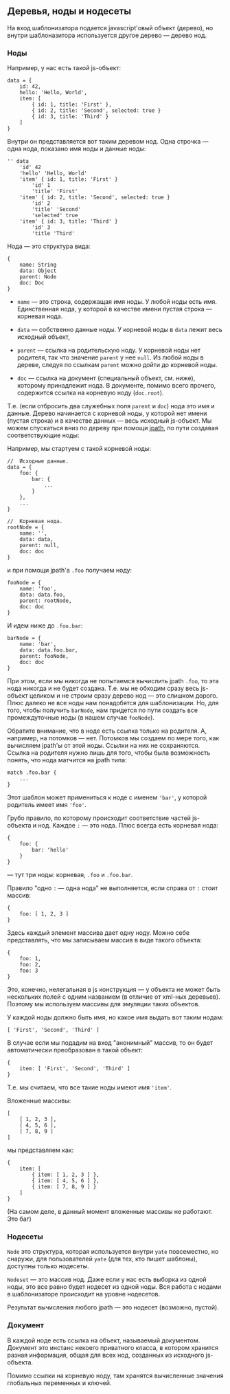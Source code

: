 ## Деревья, ноды и нодесеты

На вход шаблонизатора подается javascript'овый объект (дерево),
но внутри шаблоназитора используется другое дерево — дерево нод.

### Ноды

Например, у нас есть такой js-объект:

    data = {
        id: 42,
        hello: 'Hello, World',
        item: [
            { id: 1, title: 'First' },
            { id: 2, title: 'Second', selected: true }
            { id: 3, title: 'Third' }
        ]
    }

Внутри он представляется вот таким деревом нод.
Одна строчка — одна нода, показано имя ноды и данные ноды:

    '' data
        'id' 42
        'hello' 'Hello, World'
        'item' { id: 1, title: 'First' }
            'id' 1
            'title' 'First'
        'item' { id: 2, title: 'Second', selected: true }
            'id' 2
            'title' 'Second'
            'selected' true
        'item' { id: 3, title: 'Third' }
            'id' 3
            'title 'Third'

Нода — это структура вида:

    {
        name: String
        data: Object
        parent: Node
        doc: Doc
    }

  * `name` — это строка, содержащая имя ноды. У любой ноды есть имя.
    Единственная нода, у которой в качестве имени пустая строка — корневая нода.

  * `data` — собственно данные ноды.
    У корневой ноды в `data` лежит весь исходный объект,

  * `parent` — ссылка на родительскую ноду. У корневой ноды нет родителя,
    так что значение `parent` у нее `null`.
    Из любой ноды в дереве, следуя по ссылкам `parent` можно дойти до корневой ноды.

  * `doc` — ссылка на документ (специальный объект, см. ниже), которому принадлежит нода.
    В документе, помимо всего прочего, содержится ссылка на корневую ноду (`doc.root`).

Т.е. (если отбросить два служебных поля `parent` и `doc`) нода это имя и данные.
Дерево начинается с корневой ноды, у которой нет имени (пустая строка) и в качестве данных —
весь исходный js-объект.
Мы можем спускаться вниз по дереву при помощи [jpath](jpath.md), по пути создавая соответствующие ноды:

Например, мы стартуем с такой корневой ноды:

    //  Исходные данные.
    data = {
        foo: {
            bar: {
                ...
            }
        },
        ...
    }

    //  Корневая нода.
    rootNode = {
        name: '',
        data: data,
        parent: null,
        doc: doc
    }

и при помощи jpath'а `.foo` получаем ноду:

    fooNode = {
        name: 'foo',
        data: data.foo,
        parent: rootNode,
        doc: doc
    }

И идем ниже до `.foo.bar`:

    barNode = {
        name: 'bar',
        data: data.foo.bar,
        parent: fooNode,
        doc: doc
    }

При этом, если мы никогда не попытаемся вычислить jpath `.foo`, то эта нода никогда и не будет создана.
Т.е. мы не обходим сразу весь js-объект целиком и не строим сразу  дерево нод — это слишком дорого.
Плюс далеко не все ноды нам понадобятся для шаблонизации.
Но, для того, чтобы получить `barNode`, нам придется по пути создать все промеждуточные ноды
(в нашем случае `fooNode`).

Обратите внимание, что в ноде есть ссылка только на родителя. А, например, на потомков — нет.
Потомков мы создаем по мере того, как вычисляем jpath'ы от этой ноды. Ссылки на них не сохраняются.
Ссылка на родителя нужно лишь для того, чтобы была возможность понять, что нода матчится на jpath типа:

    match .foo.bar {
        ...
    }

Этот шаблон может примениться к ноде с именем `'bar'`, у которой родитель имеет имя `'foo'`.


Грубо правило, по которому происходит соответствие частей js-объекта и нод.
Каждое `:` — это нода. Плюс всегда есть корневая нода:

    {
        foo: {
            bar: 'hello'
        }
    }

— тут три ноды: корневая, `.foo` и `.foo.bar`.

Правило "одно `:` — одна нода" не выполняется, если справа от `:` стоит массив:

    {
        foo: [ 1, 2, 3 ]
    }

Здесь каждый элемент массива дает одну ноду.
Можно себе представлять, что мы записываем массив в виде такого объекта:

    {
        foo: 1,
        foo: 2,
        foo: 3
    }

Это, конечно, нелегальная в js конструкция — у объекта не может быть нескольких полей с одним названием
(в отличие от xml-ных деревьев). Поэтому мы используем массивы для эмуляции таких объектов.

У каждой ноды должно быть имя, но какое имя выдать вот таким нодам:

    [ 'First', 'Second', 'Third' ]

В случае если мы подадим на вход "анонимный" массив, то он будет автоматически
преобразован в такой объект:

    {
        item: [ 'First', 'Second', 'Third' ]
    }

Т.е. мы считаем, что все такие ноды имеют имя `'item'`.

Вложенные массивы:

    [
        [ 1, 2, 3 ],
        [ 4, 5, 6 ],
        [ 7, 8, 9 ]
    ]

мы представляем как:

    {
        item: [
            { item: [ 1, 2, 3 ] },
            { item: [ 4, 5, 6 ] },
            { item: [ 7, 8, 9 ] }
        ]
    }

(На самом деле, в данный момент вложенные массивы не работают. Это баг)


### Нодесеты

`Node` это структура, которая используется внутри `yate` повсеместно, но снаружи,
для пользователей `yate` (для тех, кто пишет шаблоны), доступны только нодесеты.

`Nodeset` — это массив нод. Даже если у нас есть выборка из одной ноды, это все равно
будет нодесет из одной ноды.
Вся работа с нодами в шаблонизаторе происходит на уровне нодесетов.

Результат вычисления любого jpath — это нодесет (возможно, пустой).

### Документ

В каждой ноде есть ссылка на объект, называемый документом.
Документ это инстанс некоего приватного класса, в котором хранится
разная информация, общая для всех нод, созданных из исходного js-объекта.

Помимо ссылки на корневую ноду, там хранятся вычисленные значения глобальных переменных и ключей.



